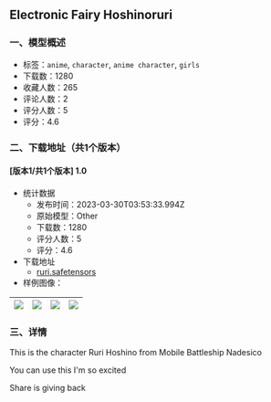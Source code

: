 ## Electronic Fairy Hoshinoruri
### 一、模型概述

- 标签：`anime`, `character`, `anime character`, `girls`
- 下载数：1280
- 收藏人数：265
- 评论人数：2
- 评分人数：5
- 评分：4.6

### 二、下载地址（共1个版本）

#### [版本1/共1个版本] 1.0

- 统计数据
  - 发布时间：2023-03-30T03:53:33.994Z
  - 原始模型：Other
  - 下载数：1280
  - 评分人数：5
  - 评分：4.6
- 下载地址
  - [ruri.safetensors](https://civitai.com/api/download/models/31678)
- 样例图像：

| <img src="https://image.civitai.com/xG1nkqKTMzGDvpLrqFT7WA/ec0d14cd-c91e-4567-601d-b4b70713ee00/width=450/360617.jpeg" /> | <img src="https://image.civitai.com/xG1nkqKTMzGDvpLrqFT7WA/7bd79a74-22fc-46b8-96b8-abe44a239f00/width=450/360622.jpeg" /> | <img src="https://image.civitai.com/xG1nkqKTMzGDvpLrqFT7WA/9fefc193-aeec-4174-83af-db30bc2ff900/width=450/360621.jpeg" /> | <img src="https://image.civitai.com/xG1nkqKTMzGDvpLrqFT7WA/2d66f507-29b2-492b-4ac4-dd95eeb08d00/width=450/360620.jpeg" /> |
| ---- | ---- | ---- | ---- |


### 三、详情
<p>This is the character Ruri Hoshino from Mobile Battleship Nadesico </p><p>You can use this I'm so excited </p><p>Share is giving back</p>